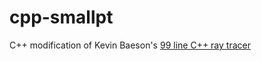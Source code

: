 # cpp-smallpt

C++ modification of Kevin Baeson's [99 line C++ ray tracer](http://www.kevinbeason.com/smallpt/)
